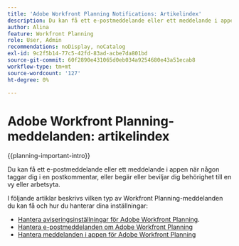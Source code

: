 ```yaml
---
title: 'Adobe Workfront Planning Notifications: Artikelindex'
description: Du kan få ett e-postmeddelande eller ett meddelande i appen när någon taggar dig i en postkommentar, eller begär eller beviljar dig behörighet till en vy eller arbetsyta. I följande artiklar beskrivs vilken typ av Workfront Planning-meddelanden du kan få och hur du hanterar dina meddelandeinställningar.
author: Alina
feature: Workfront Planning
role: User, Admin
recommendations: noDisplay, noCatalog
exl-id: 9c2f5b14-77c5-42fd-83ad-acbe7da801bd
source-git-commit: 60f2890e431065d0eb034a9254680e43a51ecab8
workflow-type: tm+mt
source-wordcount: '127'
ht-degree: 0%

---
```



# Adobe Workfront Planning-meddelanden: artikelindex

<!--add this to major TOC and Planning article index-->

{{planning-important-intro}}

Du kan få ett e-postmeddelande eller ett meddelande i appen när någon taggar dig i en postkommentar, eller begär eller beviljar dig behörighet till en vy eller arbetsyta.

I följande artiklar beskrivs vilken typ av Workfront Planning-meddelanden du kan få och hur du hanterar dina inställningar:

* [Hantera aviseringsinställningar för Adobe Workfront Planning](/help/quicksilver/planning/notifications/manage-notification-preferences.md).
* [Hantera e-postmeddelanden om Adobe Workfront Planning](/help/quicksilver/planning/notifications/manage-planning-email-notifications.md)
* [Hantera meddelanden i appen för Adobe Workfront Planning](/help/quicksilver/planning/notifications/manage-planning-in-app-notifications.md)
